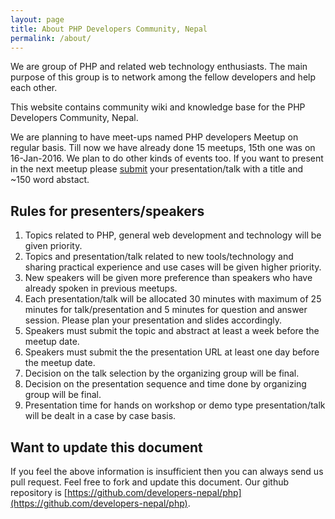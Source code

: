 ```yaml
---
layout: page
title: About PHP Developers Community, Nepal
permalink: /about/
---
```

We are group of PHP and related web technology enthusiasts. The main purpose of
this group is to network among the fellow developers and help each other.

This website contains community wiki and knowledge base for the PHP Developers
Community, Nepal.

We are planning to have meet-ups named PHP developers Meetup on regular basis.
Till now we have already done 15 meetups, 15th one was on 16-Jan-2016. We plan
to do other kinds of events too. If you want to present in the next meetup
please [submit](http://bit.ly/php-np-talk) your presentation/talk with a title
and ~150 word abstact.

## Rules for presenters/speakers

1. Topics related to PHP, general web development and technology will be given
priority.
1. Topics and presentation/talk related to new tools/technology and sharing
practical experience and use cases will be given higher priority.
1. New speakers will be given more preference than speakers who have already
spoken in previous meetups.
1. Each presentation/talk will be allocated 30 minutes with maximum of 25
minutes for talk/presentation and 5 minutes for question and answer session.
Please plan your presentation and slides accordingly.
1. Speakers must submit the topic and abstract at least a week before the meetup
date.
1. Speakers must submit the the presentation URL at least one day before the
meetup date.
1. Decision on the talk selection by the organizing group will be final.
1. Decision on the presentation sequence and time done by organizing group will
be final.
1. Presentation time for hands on workshop or demo type presentation/talk will
be dealt in a case by case basis.

## Want to update this document
If you feel the above information is insufficient then you can always send us
pull request. Feel free to fork and update this document. Our github repository
is [https://github.com/developers-nepal/php](https://github.com/developers-nepal/php).